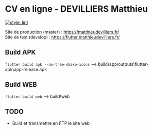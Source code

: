 # CV en ligne - DEVILLIERS Matthieu

[![style: lint](https://img.shields.io/badge/style-lint-4BC0F5.svg)](https://pub.dev/packages/lint)

Site de production (master) : https://matthieudevilliers.fr/  
Site de test (develop) : https://flutter.matthieudevilliers.fr/

## Build APK

`flutter build apk --no-tree-shake-icons`
--> build\app\outputs\flutter-apk\app-release.apk

## Build WEB

`flutter build web`
--> build\web

## TODO

- Build et transmettre en FTP le site web
